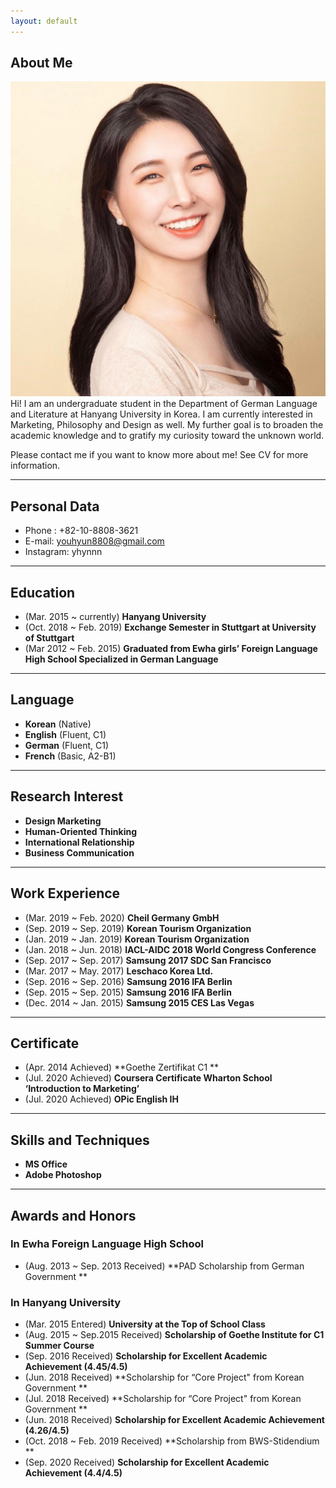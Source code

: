 ```yaml
---
layout: default
---
```


## About Me
<img class="profile-picture" src="profile_youhyun.jpeg">
Hi! I am an undergraduate student in the Department of German Language and Literature at Hanyang University in Korea. I am currently interested in Marketing, Philosophy and Design as well. My further goal is to broaden the academic knowledge and to gratify my curiosity toward the unknown world.

Please contact me if you want to know more about me!  See CV for more information.

 <!-- This is a jekyll based resume template. You can find the full source code on [GitHub] --> 
 <!-- (https://github.com/bk2dcradle/researcher) -->

---
## Personal Data
- Phone : +82-10-8808-3621
- E-mail: youhyun8808@gmail.com
- Instagram: yhynnn

---
## Education
- (Mar. 2015 ~ currently) **Hanyang University** 
- (Oct. 2018 ~ Feb. 2019) **Exchange Semester in Stuttgart at University of Stuttgart** 
- (Mar 2012 ~ Feb. 2015) **Graduated from Ewha girls’ Foreign Language High School Specialized in German Language** 

---
## Language
- **Korean** (Native)
- **English** (Fluent, C1)
- **German** (Fluent, C1)
- **French** (Basic, A2-B1) 

---
## Research Interest
- **Design Marketing**
- **Human-Oriented Thinking**
- **International Relationship**
- **Business Communication**

---
## Work Experience
- (Mar. 2019 ~ Feb. 2020) **Cheil Germany GmbH** 
- (Sep. 2019 ~ Sep. 2019) **Korean Tourism Organization**
- (Jan. 2019 ~ Jan. 2019) **Korean Tourism Organization**
- (Jan. 2018 ~ Jun. 2018) **IACL-AIDC 2018 World Congress Conference**
- (Sep. 2017 ~ Sep. 2017) **Samsung 2017 SDC San Francisco**
- (Mar. 2017 ~ May. 2017) **Leschaco Korea Ltd.**
- (Sep. 2016 ~ Sep. 2016) **Samsung 2016 IFA Berlin**
- (Sep. 2015 ~ Sep. 2015) **Samsung 2016 IFA Berlin**
- (Dec. 2014 ~ Jan. 2015) **Samsung 2015 CES Las Vegas**

---
## Certificate
- (Apr. 2014 Achieved) **Goethe Zertifikat C1 **
- (Jul. 2020 Achieved) **Coursera Certificate Wharton School ‘Introduction to Marketing’**
- (Jul. 2020 Achieved) **OPic English IH**

---
## Skills and Techniques
- **MS Office**
- **Adobe Photoshop**

---
## Awards and Honors
### In Ewha Foreign Language High School 
- (Aug. 2013 ~ Sep. 2013 Received) **PAD Scholarship from German Government **
### In Hanyang University
- (Mar. 2015 Entered) **University at the Top of School Class**
- (Aug. 2015 ~ Sep.2015 Received) **Scholarship of Goethe Institute for C1 Summer Course**
- (Sep. 2016 Received) **Scholarship for Excellent Academic Achievement (4.45/4.5)**
- (Jun. 2018 Received) **Scholarship for “Core Project" from Korean Government **
- (Jul. 2018 Received) **Scholarship for “Core Project" from Korean Government **
- (Jun. 2018 Received) **Scholarship for Excellent Academic Achievement (4.26/4.5)**
- (Oct. 2018 ~ Feb. 2019 Received) **Scholarship from BWS-Stidendium **
- (Sep. 2020 Received) **Scholarship for Excellent Academic Achievement (4.4/4.5)**

 <!-- This is a [link](http://google.com). Something *italics* and something **bold**.-->
 <!-- Here is a horizontal rule --- -->
 <!-- Here is a blockquote> To a great mind, nothing is little -->
